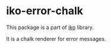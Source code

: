 # iko-error-chalk

This package is a part of [iko](https://github.com/localvoid/iko) library.

It is a chalk renderer for error messages.
